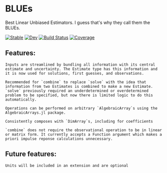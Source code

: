 # BLUEs

Best Linear Unbiased Estimators. I guess that's why they call them the BLUEs. 

[![Stable](https://img.shields.io/badge/docs-stable-blue.svg)](https://ggebbie.github.io/BLUEs.jl/stable/)
[![Dev](https://img.shields.io/badge/docs-dev-blue.svg)](https://ggebbie.github.io/BLUEs.jl/dev/)
[![Build Status](https://github.com/ggebbie/BLUEs.jl/actions/workflows/CI.yml/badge.svg?branch=main)](https://github.com/ggebbie/BLUEs.jl/actions/workflows/CI.yml?query=branch%3Amain)
[![Coverage](https://codecov.io/gh/ggebbie/BLUEs.jl/branch/main/graph/badge.svg)](https://codecov.io/gh/ggebbie/BLUEs.jl)

## Features:

    Inputs are streamlined by bundling all information with its central estimate and uncertainty. The Estimate type has this information and it is now used for solutions, first guesses, and observations.
	
    Recommended for `combine` to replace `solve` with the idea that information from two Estimates is combined to make a new Estimate. `solve` previously required an underdetermined or overdetermined problem to be specified, but now there is limited logic to do this automatically.
	
    Operations can be performed on arbitrary `AlgebraicArray`s using the AlgebraicArrays.jl package.
	
    Consistently composes with `DimArray`s, including for coefficients
	
    `combine` does not require the observational operation to be in linear or matrix form. It currently accepts a Function argument which makes a priori impulse reponse calculations unnecessary.
	

## Future features:

    Units will be included in an extension and are optional

